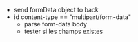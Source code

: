 - send formData object to back
- id content-type == "multipart/form-data"
    - parse form-data body
    - tester si les champs existes

